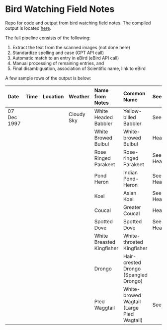 # Bird Watching Field Notes

Repo for code and output from bird watching field notes. The compiled output is located [here](output/field_notes.md).

The full pipeline consists of the following:
1. Extract the text from the scanned images (not done here)
2. Standardize spelling and case (GPT API call)
3. Automatic match to an entry in eBird (eBird API call)
4. Manual processing of remaining entries, and
5. Final disambiguation, association of Scientific name, link to eBird

A few sample rows of the output is below:

| Date        | Time   | Location   | Weather    | Name from Notes           | Common Name                               | Seen/Heard     | Count   | Male/Female   | Comments   | Scientific Name           | eBird URL                                                                                                       |
|:------------|:-------|:-----------|:-----------|:--------------------------|:------------------------------------------|:---------------|:--------|:--------------|:-----------|:--------------------------|:----------------------------------------------------------------------------------------------------------------|
| 07 Dec 1997 |        |            | Cloudy Sky | White Headed Babbler      | Yellow-billed Babbler                     | Seen           |         |               |            | Argya affinis             | =HYPERLINK("https://ebird.org/species/yebbab1?siteLanguage=en_IN", "Yellow-billed Babbler")                     |
|             |        |            |            | White Browed Bulbul       | White-browed Bulbul                       | Heard          |         |               |            | Pycnonotus luteolus       | =HYPERLINK("https://ebird.org/species/whbbul2?siteLanguage=en_IN", "White-browed Bulbul")                       |
|             |        |            |            | Rose Ringed Parakeet      | Rose-ringed Parakeet                      | Seen And Heard |         |               |            | Psittacula krameri        | =HYPERLINK("https://ebird.org/species/rorpar?siteLanguage=en_IN", "Rose-ringed Parakeet")                       |
|             |        |            |            | Pond Heron                | Indian Pond-Heron                         | Seen And Heard |         |               |            | Ardeola grayii            | =HYPERLINK("https://ebird.org/species/inpher1?siteLanguage=en_IN", "Indian Pond-Heron")                         |
|             |        |            |            | Koel                      | Asian Koel                                | Seen And Heard |         |               |            | Eudynamys scolopaceus     | =HYPERLINK("https://ebird.org/species/asikoe2?siteLanguage=en_IN", "Asian Koel")                                |
|             |        |            |            | Coucal                    | Greater Coucal                            | Heard          |         |               |            | Centropus sinensis        | =HYPERLINK("https://ebird.org/species/grecou1?siteLanguage=en_IN", "Greater Coucal")                            |
|             |        |            |            | Spotted Dove              | Spotted Dove                              | Seen And Heard |         |               |            | Spilopelia chinensis      | =HYPERLINK("https://ebird.org/species/spodov?siteLanguage=en_IN", "Spotted Dove")                               |
|             |        |            |            | White Breasted Kingfisher | White-throated Kingfisher                 |                |         |               |            | Halcyon smyrnensis        | =HYPERLINK("https://ebird.org/species/whtkin2?siteLanguage=en_IN", "White-throated Kingfisher")                 |
|             |        |            |            | Drongo                    | Hair-crested Drongo (Spangled Drongo)     |                |         |               |            | Dicrurus hottentottus     | =HYPERLINK("https://ebird.org/species/hacdro1?siteLanguage=en_IN", "Hair-crested Drongo (Spangled Drongo)")     |
|             |        |            |            | Pled Waggtail             | White-browed Wagtail (Large Pied Wagtail) | Seen           |         |               |            | Motacilla maderaspatensis | =HYPERLINK("https://ebird.org/species/whbwag1?siteLanguage=en_IN", "White-browed Wagtail (Large Pied Wagtail)") |



